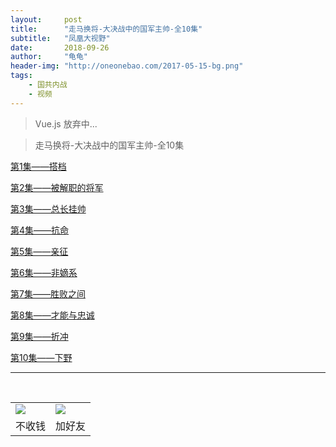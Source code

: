 ```yaml
---
layout:     post
title:      "走马换将-大决战中的国军主帅-全10集"
subtitle:   "凤凰大视野"
date:       2018-09-26
author:     "龟龟"
header-img: "http://oneonebao.com/2017-05-15-bg.png"
tags:
    - 国共内战
    - 视频
---
```


>Vue.js 放弃中...

>走马换将-大决战中的国军主帅-全10集

[第1集——搭档](http://oneonebao.com/1-%E6%90%AD%E6%A1%A3-videoplayback.MP4)

[第2集——被解职的将军](http://oneonebao.com/2-%E8%A2%AB%E8%A7%A3%E8%81%8C%E7%9A%84%E5%90%8D%E5%B0%86-videoplayback.MP4)

[第3集——总长挂帅](http://oneonebao.com/3-%E6%80%BB%E9%95%BF%E6%8C%82%E5%B8%85-videoplayback.MP4)

[第4集——抗命](http://oneonebao.com/4-%E6%8A%97%E5%91%BD-videoplayback.MP4)

[第5集——亲征](http://oneonebao.com/5-%E4%BA%B2%E5%BE%81-videoplayback.MP4)

[第6集——非嫡系](http://oneonebao.com/6-%E9%9D%9E%E5%AB%A1%E7%B3%BB-videoplayback.MP4)

[第7集——胜败之间](http://oneonebao.com/7-%E8%83%9C%E8%B4%A5%E4%B9%8B%E9%97%B4-videoplayback.MP4)

[第8集——才能与忠诚](http://oneonebao.com/8-%E6%89%8D%E8%83%BD%E4%B8%8E%E5%BF%A0%E8%AF%9A-videoplayback.MP4)

[第9集——折冲](http://oneonebao.com/9-%E6%8A%98%E5%86%B2-videoplayback.MP4)

[第10集——下野](http://oneonebao.com/10-%E4%B8%8B%E9%87%8E-videoplayback.MP4)

<!-- <iframe 
    width="800" 
    height="450"
    src="http://oneonebao.com/2-%E8%A2%AB%E8%A7%A3%E8%81%8C%E7%9A%84%E5%90%8D%E5%B0%86-videoplayback.MP4"
    frameborder="0" 
    allowfullscreen>
</iframe> -->
----
<br />
<table border="0">
    <tr border="0">
        <td>
            <img src="http://oneonebao.com/0%20%2837%29.gif">
        </td>
        <td>
            <img src="http://oneonebao.com/1490924677.png">
        </td>
    </tr>
    <tr>
        <td style="text-align:center">
            <span>不收钱</span>
        </td>
        <td style="text-align:center">
            <span>加好友</span>
        </td>
    </tr>
</table>

